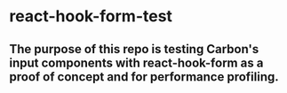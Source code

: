 # react-hook-form-test 

## The purpose of this repo is testing Carbon's input components with react-hook-form as a proof of concept and for performance profiling.
